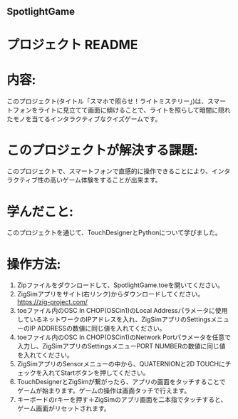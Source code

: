 ## SpotlightGame

# プロジェクト README

# 内容:
このプロジェクト(タイトル「スマホで照らせ！ライトミステリー」)は、スマートフォンをライトに見立てて画面に傾けることで、ライトを照らして暗闇に隠れたモノを当てるインタラクティブなクイズゲームです。

# このプロジェクトが解決する課題:
このプロジェクトで、スマートフォンで直感的に操作できることにより、インタラクティブ性の高いゲーム体験をすることが出来ます。

# 学んだこと:
このプロジェクトを通じて、TouchDesignerとPythonについて学びました。

# 操作方法:
1. Zipファイルをダウンロードして、SpotlightGame.toeを開いてください。
2. ZigSimアプリをサイト(右リンク)からダウンロードしてください。
  https://zig-project.com/
3. toeファイル内のOSC In CHOP(OSCin1)のLocal Addressパラメータに使用しているネットワークのIPアドレスを入れ、ZigSimアプリのSettingsメニューのIP ADDRESSの数値に同じ値を入れてください。
4. toeファイル内のOSC In CHOP(OSCin1)のNetwork Portパラメータを任意で入力し、ZigSimアプリのSettingsメニューPORT NUMBERの数値に同じ値を入れてください。
5. ZigSimアプリのSensorメニューの中から、QUATERNIONと2D TOUCHにチェックを入れてStartボタンを押してください。
6. TouchDesignerとZigSimが繋がったら、アプリの画面をタッチすることでゲームが始まります。ゲームの操作は画面タッチで行えます。
7. キーボードのrキーを押す＋ZigSimのアプリ画面を二本指でタッチすると、ゲーム画面がリセットされます。
